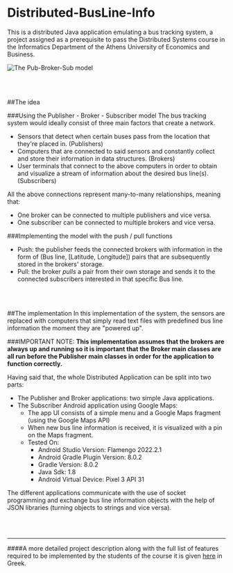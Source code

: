 # Distributed-BusLine-Info
This is a distributed Java application emulating a bus tracking system, a project assigned as a prerequisite to pass the Distributed Systems course in the Informatics Department of the Athens University of Economics and Business.

![The Pub-Broker-Sub model](https://learn.microsoft.com/en-us/azure/architecture/patterns/_images/publish-subscribe.png)

<br></br>

##The idea


###Using the Publisher - Broker - Subscriber model
The bus tracking system would ideally consist of three main factors that create a network.

- Sensors that detect when certain buses pass from the location that they're placed in. (Publishers)
- Computers that are connected to said sensors and constantly collect and store their information in data structures. (Brokers)
- User terminals that connect to the above computers in order to obtain and visualize a stream of information about the desired bus line(s). (Subscribers)

All the above connections represent many-to-many relationships, meaning that:

- One broker can be connected to multiple publishers and vice versa.
- One subscriber can be connected to multiple brokers and vice versa.


###Implementing the model with the push / pull functions
- Push: the publisher feeds the connected brokers with information in the form of (Bus line, [Latitude, Longitude]) pairs that are subsequently stored in the brokers' storage.
- Pull: the broker *pulls* a pair from their own storage and sends it to the connected subscribers interested in that specific Bus line.

<br></br>

##The implementation
In this implementation of the system, the sensors are replaced with computers that simply read text files with predefined bus line information the moment they are "powered up".

###IMPORTANT NOTE: **This implementation assumes that the brokers are always up and running so it is important that the Broker main classes are all run before the Publisher main classes in order for the application to function correctly.**

Having said that, the whole Distributed Application can be split into two parts:

- The Publisher and Broker applications: two simple Java applications.
- The Subscriber Android application using Google Maps:
	- The app UI consists of a simple menu and a Google Maps fragment (using the Google Maps API)
	- When new bus line information is received, it is visualized with a pin on the Maps fragment.
	- Tested On:
		- Android Studio Version: Flamengo 2022.2.1
		- Android Gradle Plugin Version: 8.0.2
		- Gradle Version: 8.0.2
		- Java Sdk: 1.8
		- Android Virtual Device: Pixel 3 API 31

The different applications communicate with the use of socket programming and exchange bus line information objects with the help of JSON libraries (turning objects to strings and vice versa).

<br></br>

------
####A more detailed project description along with the full list of features required to be implemented by the students of the course it is given [here](Project-Distributed-2019.pdf) in Greek.
